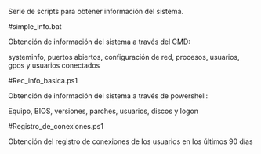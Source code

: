 Serie de scripts para obtener información del sistema.

#simple_info.bat

Obtención de información del sistema a través del CMD:

systeminfo, puertos abiertos, configuración de red, procesos, usuarios, gpos y usuarios conectados

#Rec_info_basica.ps1

Obtención de información del sistema a través de powershell:

Equipo, BIOS, versiones, parches, usuarios, discos y logon

#Registro_de_conexiones.ps1

Obtención del registro de conexiones de los usuarios en los últimos 90 días
